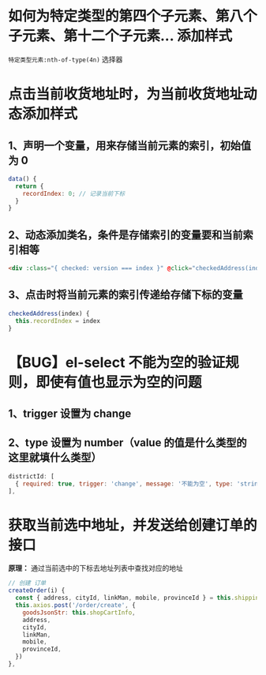 # 如何为特定类型的第四个子元素、第八个子元素、第十二个子元素... 添加样式
  `特定类型元素:nth-of-type(4n)` 选择器

# 点击当前收货地址时，为当前收货地址动态添加样式
  ## 1、声明一个变量，用来存储当前元素的索引，初始值为 0
  ```js
  data() {
    return {
      recordIndex: 0; // 记录当前下标
    }
  }
  ```

  ## 2、动态添加类名，条件是存储索引的变量要和当前索引相等
  ```html
  <div :class="{ checked: version === index }" @click="checkedAddress(index)">
  ```

  ## 3、点击时将当前元素的索引传递给存储下标的变量
  ```js
  checkedAddress(index) {
    this.recordIndex = index
  }
  ```

# 【BUG】el-select 不能为空的验证规则，即使有值也显示为空的问题
  ## 1、trigger 设置为 change

  ## 2、type 设置为 number（value 的值是什么类型的这里就填什么类型）
  ```js
  districtId: [
    { required: true, trigger: 'change', message: '不能为空', type: 'string' } // 不能为空
  ],
  ```

# 获取当前选中地址，并发送给创建订单的接口
  **原理：** 通过当前选中的下标去地址列表中查找对应的地址
  
  ```js
  // 创建 订单
  createOrder(i) {
    const { address, cityId, linkMan, mobile, provinceId } = this.shippingAddressList[this.currentAddress]
    this.axios.post('/order/create', {
      goodsJsonStr: this.shopCartInfo,
      address,
      cityId,
      linkMan,
      mobile,
      provinceId,
    })
  },
  ```